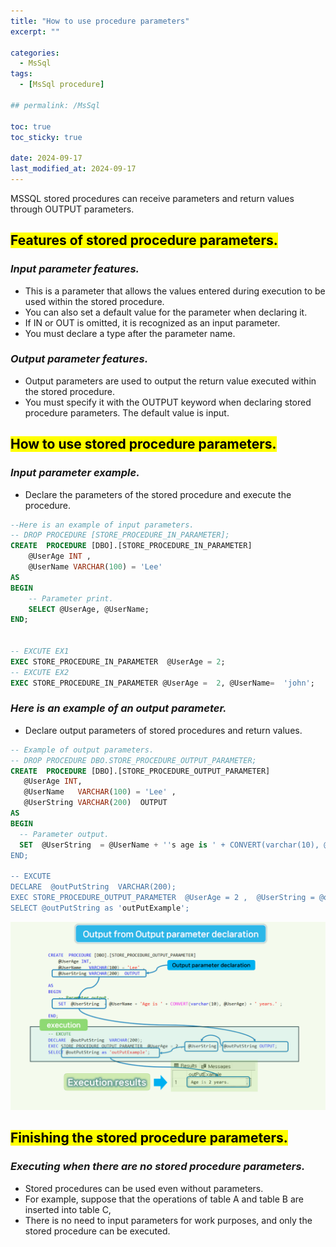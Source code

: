 ```yaml
---
title: "How to use procedure parameters"
excerpt: ""

categories:
  - MsSql
tags:
  - [MsSql procedure]

## permalink: /MsSql 

toc: true
toc_sticky: true
 
date: 2024-09-17
last_modified_at: 2024-09-17
---
```

 
MSSQL stored procedures can receive parameters and return values ​​through OUTPUT parameters.

## <mark>Features of stored procedure parameters.</mark>

### ***Input parameter features.***

- This is a parameter that allows the values ​​entered during execution to be used within the stored procedure.
- You can also set a default value for the parameter when declaring it.
- If IN or OUT is omitted, it is recognized as an input parameter.
- You must declare a type after the parameter name.

### ***Output parameter features.***

- Output parameters are used to output the return value executed within the stored procedure.
- You must specify it with the OUTPUT keyword when declaring stored procedure parameters. The default value is input.

## <mark>How to use stored procedure parameters.</mark>

### ***Input parameter example.***

- Declare the parameters of the stored procedure and execute the procedure.

```sql
--Here is an example of input parameters.
-- DROP PROCEDURE [STORE_PROCEDURE_IN_PARAMETER];
CREATE  PROCEDURE [DBO].[STORE_PROCEDURE_IN_PARAMETER]        
    @UserAge INT ,
    @UserName VARCHAR(100) = 'Lee' 
AS
BEGIN
    -- Parameter print.
    SELECT @UserAge, @UserName;
END;


-- EXCUTE EX1
EXEC STORE_PROCEDURE_IN_PARAMETER  @UserAge = 2;
-- EXCUTE EX2
EXEC STORE_PROCEDURE_IN_PARAMETER @UserAge =  2, @UserName=  'john';
```

### ***Here is an example of an output parameter.***

- Declare output parameters of stored procedures and return values.

```sql
-- Example of output parameters.
-- DROP PROCEDURE DBO.STORE_PROCEDURE_OUTPUT_PARAMETER; 
CREATE  PROCEDURE [DBO].[STORE_PROCEDURE_OUTPUT_PARAMETER]        
   @UserAge INT,
   @UserName   VARCHAR(100) = 'Lee' ,
   @UserString VARCHAR(200)  OUTPUT
AS
BEGIN
  -- Parameter output.
  SET  @UserString  = @UserName + ''s age is ' + CONVERT(varchar(10), @UserAge) + ' years.' ; 
END;

-- EXCUTE  
DECLARE  @outPutString  VARCHAR(200);
EXEC STORE_PROCEDURE_OUTPUT_PARAMETER  @UserAge = 2 ,  @UserString = @outPutString OUTPUT; 
SELECT @outPutString as 'outPutExample';
```

![Stored procedure OutPut parameter flow diagram.](/assets/images/postsImages/MsSql/1049_Stored_Procedure_parameters/1.png)

## <mark>Finishing the stored procedure parameters.</mark>

### ***Executing when there are no stored procedure parameters.***

- Stored procedures can be used even without parameters.
- For example, suppose that the operations of table A and table B are inserted into table C,
- There is no need to input parameters for work purposes, and only the stored procedure can be executed.